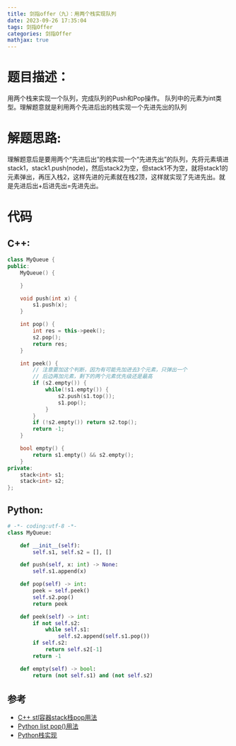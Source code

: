 ```yaml
---
title: 剑指offer（九）：用两个栈实现队列
date: 2023-09-26 17:35:04
tags: 剑指Offer
categories: 剑指Offer
mathjax: true
---
```


# 题目描述：
用两个栈来实现一个队列，完成队列的Push和Pop操作。 队列中的元素为int类型。理解题意就是利用两个先进后出的栈实现一个先进先出的队列
<!--more-->

# 解题思路:
   理解题意后是要用两个“先进后出”的栈实现一个“先进先出”的队列，先将元素填进stack1，stack1.push(node)，然后stack2为空，但stack1不为空，就将stack1的元素弹出，再压入栈2，这样先进的元素就在栈2顶，这样就实现了先进先出。就是先进后出+后进先出=先进先出。

# 代码

## C++: 
```c++
class MyQueue {
public:
    MyQueue() {

    }

    void push(int x) {
        s1.push(x);
    }

    int pop() {
        int res = this->peek();
        s2.pop();
        return res;
    }

    int peek() {
        // 注意要加这个判断，因为有可能先加进去3个元素，只弹出一个
        // 后边再加元素，剩下的两个元素优先级还是最高
        if (s2.empty()) {
            while(!s1.empty()) {
                s2.push(s1.top());
                s1.pop();
            }
        }
        if (!s2.empty()) return s2.top();
        return -1;
    }

    bool empty() {
        return s1.empty() && s2.empty();
    }
private:
    stack<int> s1;
    stack<int> s2;
};
```

## Python:
```python
# -*- coding:utf-8 -*-
class MyQueue:

    def __init__(self):
        self.s1, self.s2 = [], []

    def push(self, x: int) -> None:
        self.s1.append(x)

    def pop(self) -> int:
        peek = self.peek()
        self.s2.pop()
        return peek

    def peek(self) -> int:
        if not self.s2: 
            while self.s1:
                self.s2.append(self.s1.pop())
        if self.s2:
            return self.s2[-1]
        return -1

    def empty(self) -> bool:
        return (not self.s1) and (not self.s2)

```
## 参考
  -  [C++ stl容器stack栈pop用法](https://blog.csdn.net/l494926429/article/details/52066918)
  -  [Python list pop()用法](https://www.runoob.com/python/att-list-pop.html)
  -  [Python栈实现](https://www.jianshu.com/p/1327cc0de255)
